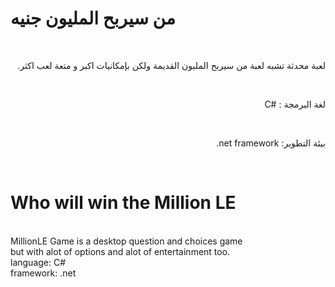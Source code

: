 <h1> من سيربح المليون جنيه</h1>
<br>
<p dir="rtl">لعبة محدثة تشبه لعبة من سيربح المليون القديمة ولكن بإمكانيات اكبر و متعة لعب اكثر.</p>
<br>
<p dir="rtl">لغة البرمجة : #C</p>
<br>
<p dir="rtl">بيئة التطوير: net framework.</p>
<br>
<h1>Who will win the Million LE</h1>
<br>
MillionLE Game is a desktop question and choices game 
<br>
but with alot of options and alot of entertainment too.
<br>
language: C#
<br>
framework: .net
